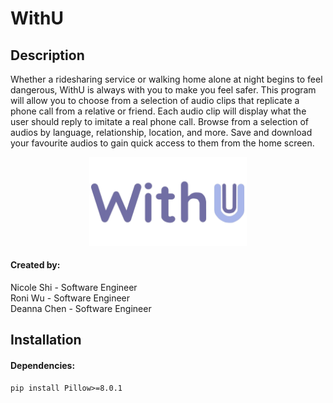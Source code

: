 # WithU

## Description

Whether a ridesharing service or walking home alone at night begins to feel dangerous, WithU is always with you to make you feel safer. This program will allow you to choose from a selection of audio clips that replicate a phone call from a relative or friend. Each audio clip will display what the user should reply to imitate a real phone call. Browse from a selection of audios by language, relationship, location, and more. Save and download your favourite audios to gain quick access to them from the home screen.  

<p align="center"><img width=50% src="https://github.com/nico-shi/WithU/blob/main/withulogo.png"></p>  

#### Created by:

Nicole Shi - Software Engineer  
Roni Wu - Software Engineer  
Deanna Chen - Software Engineer  

## Installation

#### Dependencies:

```
pip install Pillow>=8.0.1
```